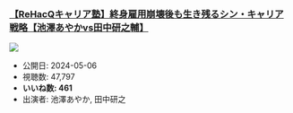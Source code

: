 ### [【ReHacQキャリア塾】終身雇用崩壊後も生き残るシン・キャリア戦略【池澤あやかvs田中研之輔】](https://www.youtube.com/watch?v=98tCQmtrdh4)
[![](https://img.youtube.com/vi/98tCQmtrdh4/sddefault.jpg)](https://www.youtube.com/watch?v=98tCQmtrdh4)
-   公開日: 2024-05-06
-   視聴数: 47,797
-   **いいね数: 461**
-   出演者: 池澤あやか, 田中研之
